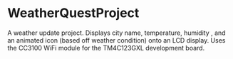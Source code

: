 # WeatherQuestProject
A weather update project. Displays city name, temperature, humidity , and an animated icon (based off weather condition) onto an LCD display. Uses the CC3100 WiFi module for the TM4C123GXL development board.
